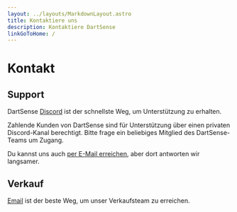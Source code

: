 ```yaml
---
layout: ../layouts/MarkdownLayout.astro
title: Kontaktiere uns
description: Kontaktiere DartSense
linkGoToHome: /
---
```


# Kontakt

<!-- _Last updated April 1st, 2024._ -->

## Support

DartSense [Discord](https://discord.gg/dartsense) ist der schnellste Weg, um Unterstützung zu erhalten.

Zahlende Kunden von DartSense sind für Unterstützung über einen privaten Discord-Kanal berechtigt. Bitte frage ein beliebiges Mitglied des DartSense-Teams um Zugang.

Du kannst uns auch [per E-Mail erreichen](mailto:contact@dartsense.com), aber dort antworten wir langsamer.

## Verkauf

[Email](mailto:contact@dartsense.com) ist der beste Weg, um unser Verkaufsteam zu erreichen.
